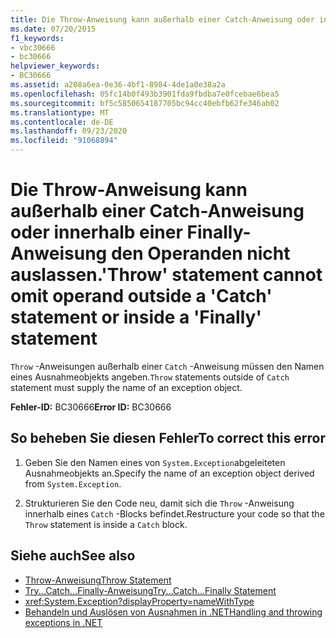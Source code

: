 ```yaml
---
title: Die Throw-Anweisung kann außerhalb einer Catch-Anweisung oder innerhalb einer Finally-Anweisung den Operanden nicht auslassen.
ms.date: 07/20/2015
f1_keywords:
- vbc30666
- bc30666
helpviewer_keywords:
- BC30666
ms.assetid: a208a6ea-0e36-4bf1-8984-4de1a0e38a2a
ms.openlocfilehash: 05fc14b0f493b3901fda9fbdba7e0fcebae6bea5
ms.sourcegitcommit: bf5c5850654187705bc94cc40ebfb62fe346ab02
ms.translationtype: MT
ms.contentlocale: de-DE
ms.lasthandoff: 09/23/2020
ms.locfileid: "91068894"
---
```

# <a name="throw-statement-cannot-omit-operand-outside-a-catch-statement-or-inside-a-finally-statement"></a><span data-ttu-id="f5e89-102">Die Throw-Anweisung kann außerhalb einer Catch-Anweisung oder innerhalb einer Finally-Anweisung den Operanden nicht auslassen.</span><span class="sxs-lookup"><span data-stu-id="f5e89-102">'Throw' statement cannot omit operand outside a 'Catch' statement or inside a 'Finally' statement</span></span>

<span data-ttu-id="f5e89-103">`Throw` -Anweisungen außerhalb einer `Catch` -Anweisung müssen den Namen eines Ausnahmeobjekts angeben.</span><span class="sxs-lookup"><span data-stu-id="f5e89-103">`Throw` statements outside of `Catch` statement must supply the name of an exception object.</span></span>  
  
 <span data-ttu-id="f5e89-104">**Fehler-ID:** BC30666</span><span class="sxs-lookup"><span data-stu-id="f5e89-104">**Error ID:** BC30666</span></span>  
  
## <a name="to-correct-this-error"></a><span data-ttu-id="f5e89-105">So beheben Sie diesen Fehler</span><span class="sxs-lookup"><span data-stu-id="f5e89-105">To correct this error</span></span>  
  
1. <span data-ttu-id="f5e89-106">Geben Sie den Namen eines von `System.Exception`abgeleiteten Ausnahmeobjekts an.</span><span class="sxs-lookup"><span data-stu-id="f5e89-106">Specify the name of an exception object derived from `System.Exception`.</span></span>  
  
2. <span data-ttu-id="f5e89-107">Strukturieren Sie den Code neu, damit sich die `Throw` -Anweisung innerhalb eines `Catch` -Blocks befindet.</span><span class="sxs-lookup"><span data-stu-id="f5e89-107">Restructure your code so that the `Throw` statement is inside a `Catch` block.</span></span>  
  
## <a name="see-also"></a><span data-ttu-id="f5e89-108">Siehe auch</span><span class="sxs-lookup"><span data-stu-id="f5e89-108">See also</span></span>

- [<span data-ttu-id="f5e89-109">Throw-Anweisung</span><span class="sxs-lookup"><span data-stu-id="f5e89-109">Throw Statement</span></span>](../language-reference/statements/throw-statement.md)
- [<span data-ttu-id="f5e89-110">Try...Catch...Finally-Anweisung</span><span class="sxs-lookup"><span data-stu-id="f5e89-110">Try...Catch...Finally Statement</span></span>](../language-reference/statements/try-catch-finally-statement.md)
- <xref:System.Exception?displayProperty=nameWithType>
- [<span data-ttu-id="f5e89-111">Behandeln und Auslösen von Ausnahmen in .NET</span><span class="sxs-lookup"><span data-stu-id="f5e89-111">Handling and throwing exceptions in .NET</span></span>](../../standard/exceptions/index.md)
